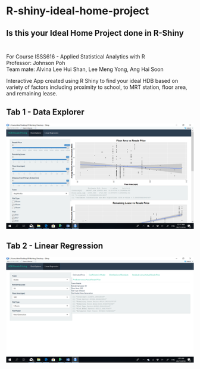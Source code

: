 # R-shiny-ideal-home-project

## Is this your Ideal Home Project done in R-Shiny<br><br>

For Course ISSS616 - Applied Statistical Analytics with R<br>
Professor: Johnson Poh<br>
Team mate: Alvina Lee Hui Shan, Lee Meng Yong, Ang Hai Soon<br>

Interactive App created using R Shiny to find your ideal HDB based on variety of factors including proximity to school, to MRT station, floor area, and remaining lease. 

## Tab 1 - Data Explorer
![Data Explorer](https://github.com/mylee16/R-shiny-ideal-home-project/blob/master/Data/R-Shiny%20tab%201%20-%20Data%20Explorer.png)

## Tab 2 - Linear Regression
![Test Image 7](https://github.com/mylee16/R-shiny-ideal-home-project/blob/master/Data/R-Shiny%20tab%202%20-%20Linear%20Regression.png)


